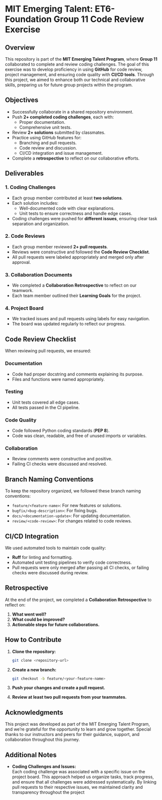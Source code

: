 # MIT Emerging Talent: ET6-Foundation Group 11 Code Review Exercise

## Overview

This repository is part of the **MIT Emerging Talent Program**, where
**Group 11** collaborated to complete and review coding challenges. The goal of
this exercise was to develop proficiency in using **GitHub** for code review,
project management, and ensuring code quality with **CI/CD tools**. Through this
project, we aimed to enhance both our technical and collaborative skills,
preparing us for future group projects within the program.

## Objectives

- Successfully collaborate in a shared repository environment.
- Push **2+ completed coding challenges**, each with:
  - Proper documentation.
  - Comprehensive unit tests.
- Review **2+ solutions** submitted by classmates.
- Practice using GitHub features for:
  - Branching and pull requests.
  - Code review and discussion.
  - CI/CD integration and issue management.
- Complete a **retrospective** to reflect on our collaborative efforts.

## Deliverables

### 1. Coding Challenges

- Each group member contributed at least **two solutions**.
- Each solution includes:
  - Well-documented code with clear explanations.
  - Unit tests to ensure correctness and handle edge cases.
- Coding challenges were pushed for **different issues**, ensuring clear task
separation and organization.

### 2. Code Reviews

- Each group member reviewed **2+ pull requests**.
- Reviews were constructive and followed the **Code Review Checklist**.
- All pull requests were labeled appropriately and merged only after approval.

### 3. Collaboration Documents

- We completed a **Collaboration Retrospective** to reflect on our teamwork.
- Each team member outlined their **Learning Goals** for the project.

### 4. Project Board

- We tracked issues and pull requests using labels for easy navigation.
- The board was updated regularly to reflect our progress.

## Code Review Checklist

When reviewing pull requests, we ensured:

### Documentation

- Code had proper docstring and comments explaining its purpose.
- Files and functions were named appropriately.

### Testing

- Unit tests covered all edge cases.
- All tests passed in the CI pipeline.

### Code Quality

- Code followed Python coding standards (**PEP 8**).
- Code was clean, readable, and free of unused imports or variables.

### Collaboration

- Review comments were constructive and positive.
- Failing CI checks were discussed and resolved.

## Branch Naming Conventions

To keep the repository organized, we followed these branch naming conventions:

- `feature/<feature-name>`: For new features or solutions.
- `bugfix/<bug-description>`: For fixing bugs.
- `docs/<documentation-update>`: For updating documentation.
- `review/<code-review>`: For changes related to code reviews.

## CI/CD Integration

We used automated tools to maintain code quality:

- **Ruff** for linting and formatting.
- Automated unit testing pipelines to verify code correctness.
- Pull requests were only merged after passing all CI checks, or failing checks
were discussed during review.

## Retrospective

At the end of the project, we completed a **Collaboration Retrospective**
to reflect on:

1. **What went well?**
2. **What could be improved?**
3. **Actionable steps for future collaborations.**

## How to Contribute

1. **Clone the repository:**

   ```bash
   git clone <repository-url>

2. **Create a new branch:**

   ```bash
   git checkout -b feature/<your-feature-name>
   ```

3. **Push your changes and create a pull request.**

4. **Review at least two pull requests from your teammates.**

## Acknowledgments

This project was developed as part of the MIT Emerging Talent Program, and we’re
grateful for the opportunity to learn and grow together. Special thanks to our
instructors and peers for their guidance, support, and collaboration throughout
this journey.

## Additional Notes

- **Coding Challenges and Issues:**  
  Each coding challenge was associated with a specific issue on the project
  board. This approach helped us organize tasks, track progress, and ensure that
  all challenges were addressed systematically. By linking pull requests to
  their respective issues, we maintained clarity and transparency throughout the
  project
